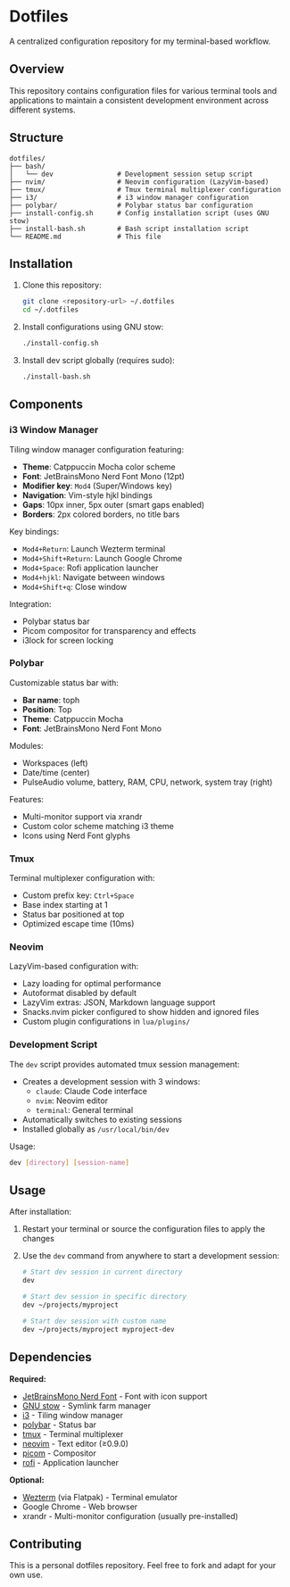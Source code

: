 # Dotfiles

A centralized configuration repository for my terminal-based workflow.

## Overview

This repository contains configuration files for various terminal tools and applications to maintain a consistent development environment across different systems.

## Structure

```
dotfiles/
├── bash/
│   └── dev                # Development session setup script
├── nvim/                  # Neovim configuration (LazyVim-based)
├── tmux/                  # Tmux terminal multiplexer configuration
├── i3/                    # i3 window manager configuration
├── polybar/               # Polybar status bar configuration
├── install-config.sh      # Config installation script (uses GNU stow)
├── install-bash.sh        # Bash script installation script
└── README.md              # This file
```

## Installation

1. Clone this repository:

   ```bash
   git clone <repository-url> ~/.dotfiles
   cd ~/.dotfiles
   ```

2. Install configurations using GNU stow:

   ```bash
   ./install-config.sh
   ```

3. Install dev script globally (requires sudo):

   ```bash
   ./install-bash.sh
   ```

## Components

### i3 Window Manager

Tiling window manager configuration featuring:

- **Theme**: Catppuccin Mocha color scheme
- **Font**: JetBrainsMono Nerd Font Mono (12pt)
- **Modifier key**: `Mod4` (Super/Windows key)
- **Navigation**: Vim-style hjkl bindings
- **Gaps**: 10px inner, 5px outer (smart gaps enabled)
- **Borders**: 2px colored borders, no title bars

Key bindings:

- `Mod4+Return`: Launch Wezterm terminal
- `Mod4+Shift+Return`: Launch Google Chrome
- `Mod4+Space`: Rofi application launcher
- `Mod4+hjkl`: Navigate between windows
- `Mod4+Shift+q`: Close window

Integration:

- Polybar status bar
- Picom compositor for transparency and effects
- i3lock for screen locking

### Polybar

Customizable status bar with:

- **Bar name**: toph
- **Position**: Top
- **Theme**: Catppuccin Mocha
- **Font**: JetBrainsMono Nerd Font Mono

Modules:

- Workspaces (left)
- Date/time (center)
- PulseAudio volume, battery, RAM, CPU, network, system tray (right)

Features:

- Multi-monitor support via xrandr
- Custom color scheme matching i3 theme
- Icons using Nerd Font glyphs

### Tmux

Terminal multiplexer configuration with:

- Custom prefix key: `Ctrl+Space`
- Base index starting at 1
- Status bar positioned at top
- Optimized escape time (10ms)

### Neovim

LazyVim-based configuration with:

- Lazy loading for optimal performance
- Autoformat disabled by default
- LazyVim extras: JSON, Markdown language support
- Snacks.nvim picker configured to show hidden and ignored files
- Custom plugin configurations in `lua/plugins/`

### Development Script

The `dev` script provides automated tmux session management:

- Creates a development session with 3 windows:
  - `claude`: Claude Code interface
  - `nvim`: Neovim editor
  - `terminal`: General terminal
- Automatically switches to existing sessions
- Installed globally as `/usr/local/bin/dev`

Usage:

```bash
dev [directory] [session-name]
```

## Usage

After installation:

1. Restart your terminal or source the configuration files to apply the changes
2. Use the `dev` command from anywhere to start a development session:

   ```bash
   # Start dev session in current directory
   dev
   
   # Start dev session in specific directory
   dev ~/projects/myproject
   
   # Start dev session with custom name
   dev ~/projects/myproject myproject-dev
   ```

## Dependencies

**Required:**

- [JetBrainsMono Nerd Font](https://www.nerdfonts.com/) - Font with icon support
- [GNU stow](https://www.gnu.org/software/stow/) - Symlink farm manager
- [i3](https://i3wm.org/) - Tiling window manager
- [polybar](https://polybar.github.io/) - Status bar
- [tmux](https://github.com/tmux/tmux) - Terminal multiplexer
- [neovim](https://neovim.io/) - Text editor (≥0.9.0)
- [picom](https://github.com/yshui/picom) - Compositor
- [rofi](https://github.com/davatorium/rofi) - Application launcher

**Optional:**

- [Wezterm](https://wezfurlong.org/wezterm/) (via Flatpak) - Terminal emulator
- Google Chrome - Web browser
- xrandr - Multi-monitor configuration (usually pre-installed)

## Contributing

This is a personal dotfiles repository. Feel free to fork and adapt for your own use.
